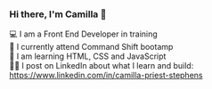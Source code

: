 ### Hi there, I'm Camilla 👋

💻 I am a Front End Developer in training<br>
🚀 I currently attend Command Shift bootamp<br>
🧰 I am learning HTML, CSS and JavaScript<br>
✍🏻 I post on LinkedIn about what I learn and build: https://www.linkedin.com/in/camilla-priest-stephens<br>
 


